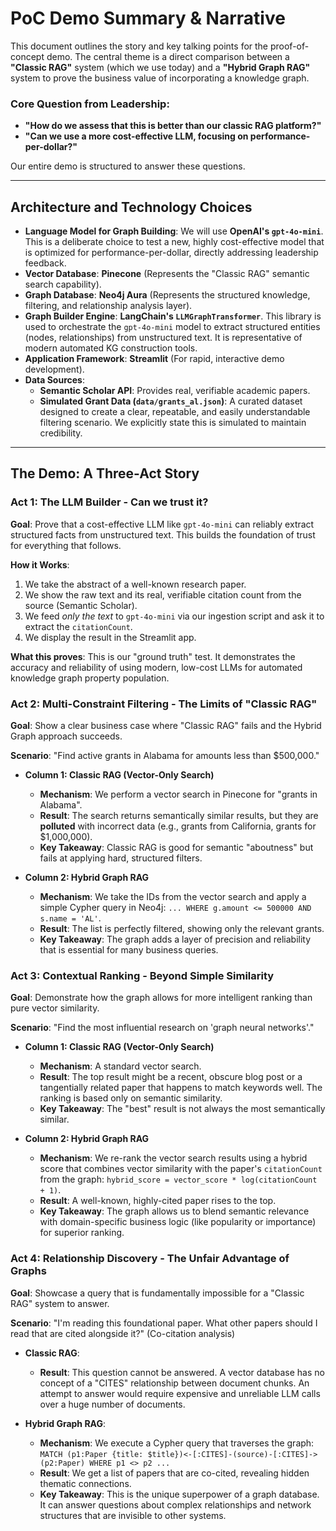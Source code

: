 # PoC Demo Summary & Narrative

This document outlines the story and key talking points for the proof-of-concept demo. The central theme is a direct comparison between a **"Classic RAG"** system (which we use today) and a **"Hybrid Graph RAG"** system to prove the business value of incorporating a knowledge graph.

### Core Question from Leadership:
*   **"How do we assess that this is better than our classic RAG platform?"**
*   **"Can we use a more cost-effective LLM, focusing on performance-per-dollar?"**

Our entire demo is structured to answer these questions.

---

## Architecture and Technology Choices

*   **Language Model for Graph Building**: We will use **OpenAI's `gpt-4o-mini`**. This is a deliberate choice to test a new, highly cost-effective model that is optimized for performance-per-dollar, directly addressing leadership feedback.
*   **Vector Database**: **Pinecone** (Represents the "Classic RAG" semantic search capability).
*   **Graph Database**: **Neo4j Aura** (Represents the structured knowledge, filtering, and relationship analysis layer).
*   **Graph Builder Engine**: **LangChain's `LLMGraphTransformer`**. This library is used to orchestrate the `gpt-4o-mini` model to extract structured entities (nodes, relationships) from unstructured text. It is representative of modern automated KG construction tools.
*   **Application Framework**: **Streamlit** (For rapid, interactive demo development).
*   **Data Sources**:
    *   **Semantic Scholar API**: Provides real, verifiable academic papers.
    *   **Simulated Grant Data (`data/grants_al.json`)**: A curated dataset designed to create a clear, repeatable, and easily understandable filtering scenario. We explicitly state this is simulated to maintain credibility.

---

## The Demo: A Three-Act Story

### Act 1: The LLM Builder - Can we trust it?

**Goal**: Prove that a cost-effective LLM like `gpt-4o-mini` can reliably extract structured facts from unstructured text. This builds the foundation of trust for everything that follows.

**How it Works**:
1.  We take the abstract of a well-known research paper.
2.  We show the raw text and its real, verifiable citation count from the source (Semantic Scholar).
3.  We feed *only the text* to `gpt-4o-mini` via our ingestion script and ask it to extract the `citationCount`.
4.  We display the result in the Streamlit app.

**What this proves**: This is our "ground truth" test. It demonstrates the accuracy and reliability of using modern, low-cost LLMs for automated knowledge graph property population.

### Act 2: Multi-Constraint Filtering - The Limits of "Classic RAG"

**Goal**: Show a clear business case where "Classic RAG" fails and the Hybrid Graph approach succeeds.

**Scenario**: "Find active grants in Alabama for amounts less than $500,000."

*   **Column 1: Classic RAG (Vector-Only Search)**
    *   **Mechanism**: We perform a vector search in Pinecone for "grants in Alabama".
    *   **Result**: The search returns semantically similar results, but they are **polluted** with incorrect data (e.g., grants from California, grants for $1,000,000).
    *   **Key Takeaway**: Classic RAG is good for semantic "aboutness" but fails at applying hard, structured filters.

*   **Column 2: Hybrid Graph RAG**
    *   **Mechanism**: We take the IDs from the vector search and apply a simple Cypher query in Neo4j: `... WHERE g.amount <= 500000 AND s.name = 'AL'`.
    *   **Result**: The list is perfectly filtered, showing only the relevant grants.
    *   **Key Takeaway**: The graph adds a layer of precision and reliability that is essential for many business queries.

### Act 3: Contextual Ranking - Beyond Simple Similarity

**Goal**: Demonstrate how the graph allows for more intelligent ranking than pure vector similarity.

**Scenario**: "Find the most influential research on 'graph neural networks'."

*   **Column 1: Classic RAG (Vector-Only Search)**
    *   **Mechanism**: A standard vector search.
    *   **Result**: The top result might be a recent, obscure blog post or a tangentially related paper that happens to match keywords well. The ranking is based only on semantic similarity.
    *   **Key Takeaway**: The "best" result is not always the most semantically similar.

*   **Column 2: Hybrid Graph RAG**
    *   **Mechanism**: We re-rank the vector search results using a hybrid score that combines vector similarity with the paper's `citationCount` from the graph: `hybrid_score = vector_score * log(citationCount + 1)`.
    *   **Result**: A well-known, highly-cited paper rises to the top.
    *   **Key Takeaway**: The graph allows us to blend semantic relevance with domain-specific business logic (like popularity or importance) for superior ranking.

### Act 4: Relationship Discovery - The Unfair Advantage of Graphs

**Goal**: Showcase a query that is fundamentally impossible for a "Classic RAG" system to answer.

**Scenario**: "I'm reading this foundational paper. What other papers should I read that are cited alongside it?" (Co-citation analysis)

*   **Classic RAG**:
    *   **Result**: This question cannot be answered. A vector database has no concept of a "CITES" relationship between document chunks. An attempt to answer would require expensive and unreliable LLM calls over a huge number of documents.

*   **Hybrid Graph RAG**:
    *   **Mechanism**: We execute a Cypher query that traverses the graph: `MATCH (p1:Paper {title: $title})<-[:CITES]-(source)-[:CITES]->(p2:Paper) WHERE p1 <> p2 ...`
    *   **Result**: We get a list of papers that are co-cited, revealing hidden thematic connections.
    *   **Key Takeaway**: This is the unique superpower of a graph database. It can answer questions about complex relationships and network structures that are invisible to other systems. 